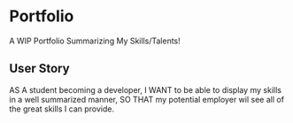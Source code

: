 # Portfolio
A WIP Portfolio Summarizing  My Skills/Talents!

## User Story
AS A student becoming a developer,
I WANT to be able to display my skills in a well summarized manner,
SO THAT my potential employer wil see all  of the great skills I can provide.
